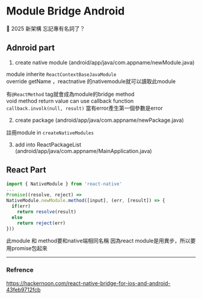 # Module Bridge Android 
🤯 2025 新架構 忘記專有名詞了？


## Adnroid part
1. create native module (android/app/java/com.appname/newModule.java)  
  
  module inherite `ReactContextBaseJavaModule`  
  override getName ，reactnative 的nativemodule就可以讀取此module  
  
  有`@ReactMethod` tag就會成為module的bridge method  
  void method return value can use callback function  
  `callback.involk(null, result)` 當有error產生第一個參數是error

2. create package (android/app/java/com.appname/newPackage.java)  
  
註冊module in `createNativeModules`

3. add into ReactPackageList (android/app/java/com.appname/MainApplication.java)

## React Part
```js
import { NativeModule } from 'react-native'
...
Promise((resolve, reject) => 
NativeModule.newModule.method([input], (err, [result]) => {
  if(err)
    return resolve(result)
  else
    return reject(err)
}))
```
此module 和 method要和native端相同名稱
因為react module是用異步，所以要用promise包起來




---
### Refrence
https://hackernoon.com/react-native-bridge-for-ios-and-android-43feb9712fcb
